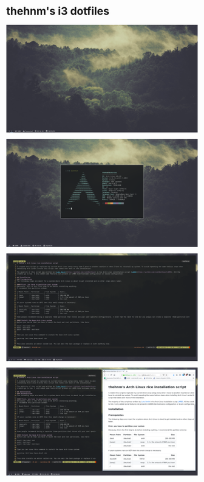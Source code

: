 # thehnm's i3 dotfiles

![base](docs/base.png)

![neofetch](docs/neofetch.png)

![termite](docs/termite.png)

![termite](docs/termiteandfirefox.png)
